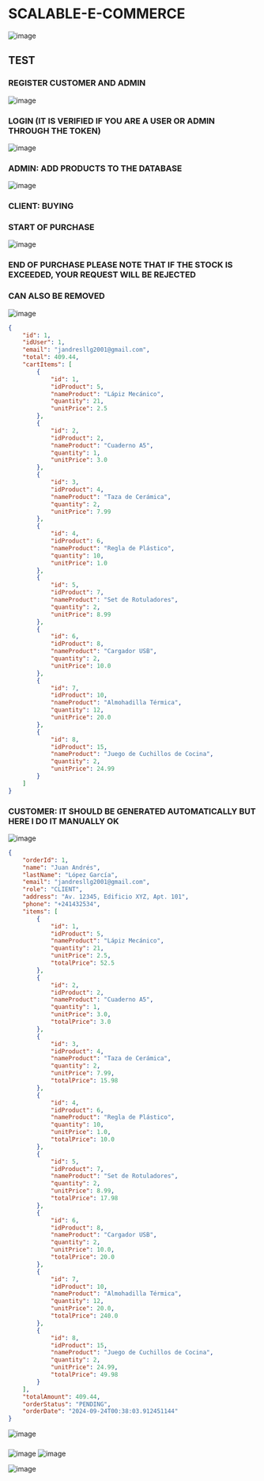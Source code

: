 # SCALABLE-E-COMMERCE

![image](https://github.com/user-attachments/assets/8d5e3021-29f5-400a-bfb8-a15f636ffc19)

## TEST

### REGISTER CUSTOMER AND ADMIN 

![image](https://github.com/user-attachments/assets/1f077f92-1042-41d3-941b-1742a70f6746)

### LOGIN (IT IS VERIFIED IF YOU ARE A USER OR ADMIN THROUGH THE TOKEN)

![image](https://github.com/user-attachments/assets/afe7c915-4d19-41f6-bff7-58adaf3312a3)

### ADMIN: ADD PRODUCTS TO THE DATABASE

![image](https://github.com/user-attachments/assets/9aa81dee-383d-4f9c-a0bf-3d8631b71ddf)

### CLIENT: BUYING
### START OF PURCHASE

![image](https://github.com/user-attachments/assets/1f20b1bb-9dd8-44d1-b1ae-b35bf867714b)

### END OF PURCHASE PLEASE NOTE THAT IF THE STOCK IS EXCEEDED, YOUR REQUEST WILL BE REJECTED
### CAN ALSO BE REMOVED

![image](https://github.com/user-attachments/assets/c774754a-7d4c-46b1-accf-c89eecad47bc)

```json
{
    "id": 1,
    "idUser": 1,
    "email": "jandresllg2001@gmail.com",
    "total": 409.44,
    "cartItems": [
        {
            "id": 1,
            "idProduct": 5,
            "nameProduct": "Lápiz Mecánico",
            "quantity": 21,
            "unitPrice": 2.5
        },
        {
            "id": 2,
            "idProduct": 2,
            "nameProduct": "Cuaderno A5",
            "quantity": 1,
            "unitPrice": 3.0
        },
        {
            "id": 3,
            "idProduct": 4,
            "nameProduct": "Taza de Cerámica",
            "quantity": 2,
            "unitPrice": 7.99
        },
        {
            "id": 4,
            "idProduct": 6,
            "nameProduct": "Regla de Plástico",
            "quantity": 10,
            "unitPrice": 1.0
        },
        {
            "id": 5,
            "idProduct": 7,
            "nameProduct": "Set de Rotuladores",
            "quantity": 2,
            "unitPrice": 8.99
        },
        {
            "id": 6,
            "idProduct": 8,
            "nameProduct": "Cargador USB",
            "quantity": 2,
            "unitPrice": 10.0
        },
        {
            "id": 7,
            "idProduct": 10,
            "nameProduct": "Almohadilla Térmica",
            "quantity": 12,
            "unitPrice": 20.0
        },
        {
            "id": 8,
            "idProduct": 15,
            "nameProduct": "Juego de Cuchillos de Cocina",
            "quantity": 2,
            "unitPrice": 24.99
        }
    ]
}
```
### CUSTOMER: IT SHOULD BE GENERATED AUTOMATICALLY BUT HERE I DO IT MANUALLY OK

![image](https://github.com/user-attachments/assets/0b14ccdb-7e72-4393-b5a8-cd01b2b7f272)

```json
{
    "orderId": 1,
    "name": "Juan Andrés",
    "lastName": "López García",
    "email": "jandresllg2001@gmail.com",
    "role": "CLIENT",
    "address": "Av. 12345, Edificio XYZ, Apt. 101",
    "phone": "+241432534",
    "items": [
        {
            "id": 1,
            "idProduct": 5,
            "nameProduct": "Lápiz Mecánico",
            "quantity": 21,
            "unitPrice": 2.5,
            "totalPrice": 52.5
        },
        {
            "id": 2,
            "idProduct": 2,
            "nameProduct": "Cuaderno A5",
            "quantity": 1,
            "unitPrice": 3.0,
            "totalPrice": 3.0
        },
        {
            "id": 3,
            "idProduct": 4,
            "nameProduct": "Taza de Cerámica",
            "quantity": 2,
            "unitPrice": 7.99,
            "totalPrice": 15.98
        },
        {
            "id": 4,
            "idProduct": 6,
            "nameProduct": "Regla de Plástico",
            "quantity": 10,
            "unitPrice": 1.0,
            "totalPrice": 10.0
        },
        {
            "id": 5,
            "idProduct": 7,
            "nameProduct": "Set de Rotuladores",
            "quantity": 2,
            "unitPrice": 8.99,
            "totalPrice": 17.98
        },
        {
            "id": 6,
            "idProduct": 8,
            "nameProduct": "Cargador USB",
            "quantity": 2,
            "unitPrice": 10.0,
            "totalPrice": 20.0
        },
        {
            "id": 7,
            "idProduct": 10,
            "nameProduct": "Almohadilla Térmica",
            "quantity": 12,
            "unitPrice": 20.0,
            "totalPrice": 240.0
        },
        {
            "id": 8,
            "idProduct": 15,
            "nameProduct": "Juego de Cuchillos de Cocina",
            "quantity": 2,
            "unitPrice": 24.99,
            "totalPrice": 49.98
        }
    ],
    "totalAmount": 409.44,
    "orderStatus": "PENDING",
    "orderDate": "2024-09-24T00:38:03.912451144"
}
```

![image](https://github.com/user-attachments/assets/49000bac-3bed-4196-af07-55bb09dcb0d9)

### 

![image](https://github.com/user-attachments/assets/6ee6a615-dd61-47aa-a9e8-135a6f48640e)
![image](https://github.com/user-attachments/assets/d98a0d3a-c883-42ed-a1a9-bc186e1be463)


![image](https://github.com/user-attachments/assets/79336c6b-9eff-449b-9e3c-7a2014980f8f)

